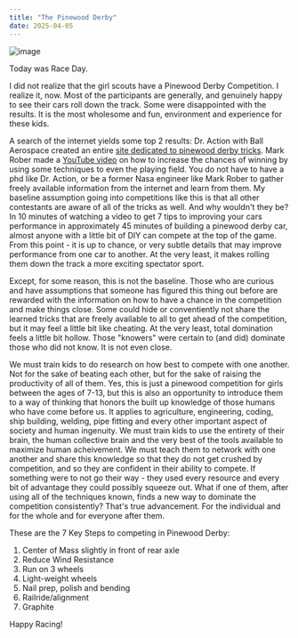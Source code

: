 ```yaml
---
title: "The Pinewood Derby"
date: 2025-04-05
---
```


![image](https://gist.github.com/user-attachments/assets/12607cb4-c26a-4e1d-bc3e-87ea8cc935de)



Today was Race Day.

I did not realize that the girl scouts have a Pinewood Derby Competition. I realize it, now. Most of the participants are generally, and genuinely happy to see their cars roll down the track. Some were disappointed with the results. It is the most wholesome and fun, environment and experience for these kids.

A search of the internet yields some top 2 results: Dr. Action with Ball Aerospace created an entire [site dedicated to pinewood derby tricks](https://pinewoodphysics.com/index.html). Mark Rober made a [YouTube video](https://www.youtube.com/watch?v=-RjJtO51ykY) on how to increase the chances of winning by using some techniques to even the playing field. You do not have to have a phd like Dr. Action, or be a former Nasa engineer like Mark Rober to gather freely available information from the internet and learn from them. My baseline assumption going into competitions like this is that all other contestants are aware of all of the tricks as well. And why wouldn't they be? In 10 minutes of watching a video to get 7 tips to improving your cars performance in approximately 45 minutes of building a pinewood derby car, almost anyone with a little bit of DIY can compete at the top of the game. From this point - it is up to chance, or very subtle details that may improve performance from one car to another. At the very least, it makes rolling them down the track a more exciting spectator sport.

Except, for some reason, this is not the baseline. Those who are curious and have assumptions that someone has figured this thing out before are rewarded with the information on how to have a chance in the competition and make things close. Some could hide or conventiently not share the learned tricks that are freely available to all to get ahead of the competition, but it may feel a little bit like cheating. At the very least, total domination feels a little bit hollow. Those "knowers" were certain to (and did) dominate those who did not know. It is not even close.

We must train kids to do research on how best to compete with one another. Not for the sake of beating each other, but for the sake of raising the productivity of all of them. Yes, this is just a pinewood competition for girls between the ages of 7-13, but this is also an opportunity to introduce them to a way of thinking that honors the built up knowledge of those humans who have come before us. It applies to agriculture, engineering, coding, ship building, welding, pipe fitting and every other important aspect of society and human ingenuity. We must train kids to use the entirety of their brain, the human collective brain and the very best of the tools available to maximize human acheivement. We must teach them to network with one another and share this knowledge so that they do not get crushed by competition, and so they are confident in their ability to compete. If something were to not go their way - they used every resource and every bit of advantage they could possibly squeeze out. What if one of them, after using all of the techniques known, finds a new way to dominate the competition consistently? That's true advancement. For the individual and for the whole and for everyone after them.

These are the 7 Key Steps to competing in Pinewood Derby:
1.  Center of Mass slightly in front of rear axle
2.  Reduce Wind Resistance
3.  Run on 3 wheels
4.  Light-weight wheels
5.  Nail prep, polish and bending
6.  Railride/alignment
7.  Graphite

Happy Racing!
